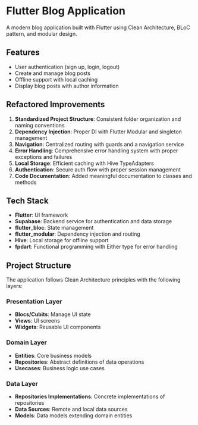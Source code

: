 # Flutter Blog Application

A modern blog application built with Flutter using Clean Architecture, BLoC pattern, and modular design.

## Features

- User authentication (sign up, login, logout)
- Create and manage blog posts
- Offline support with local caching
- Display blog posts with author information

## Refactored Improvements

1. **Standardized Project Structure**: Consistent folder organization and naming conventions
2. **Dependency Injection**: Proper DI with Flutter Modular and singleton management
3. **Navigation**: Centralized routing with guards and a navigation service
4. **Error Handling**: Comprehensive error handling system with proper exceptions and failures
5. **Local Storage**: Efficient caching with Hive TypeAdapters
6. **Authentication**: Secure auth flow with proper session management
7. **Code Documentation**: Added meaningful documentation to classes and methods

## Tech Stack

- **Flutter**: UI framework
- **Supabase**: Backend service for authentication and data storage
- **flutter_bloc**: State management
- **flutter_modular**: Dependency injection and routing
- **Hive**: Local storage for offline support
- **fpdart**: Functional programming with Either type for error handling

## Project Structure

The application follows Clean Architecture principles with the following layers:

### Presentation Layer
- **Blocs/Cubits**: Manage UI state
- **Views**: UI screens
- **Widgets**: Reusable UI components

### Domain Layer
- **Entities**: Core business models
- **Repositories**: Abstract definitions of data operations
- **Usecases**: Business logic use cases

### Data Layer
- **Repositories Implementations**: Concrete implementations of repositories
- **Data Sources**: Remote and local data sources
- **Models**: Data models extending domain entities

